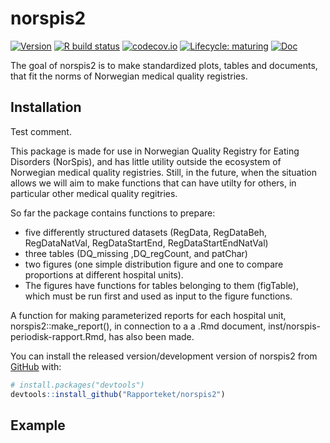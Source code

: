 
<!-- README.md is generated from README.Rmd. Please edit that file -->

# norspis2

<!-- badges: start -->

[![Version](https://img.shields.io/github/v/release/rapporteket/norspis2?sort=semver)](https://github.com/rapporteket/norspis2/releases)
[![R build
status](https://github.com/Rapporteket/norspis2/workflows/R-CMD-check/badge.svg)](https://github.com/Rapporteket/norspis2/actions)
[![codecov.io](https://codecov.io/github/Rapporteket/norspis2/norspis2.svg?branch=main)](https://codecov.io/github/Rapporteket/norspis2?branch=main)
[![Lifecycle:
maturing](https://img.shields.io/badge/lifecycle-maturing-blue.svg)](https://www.tidyverse.org/lifecycle/#maturing)
[![Doc](https://img.shields.io/badge/Doc--grey.svg)](https://rapporteket.github.io/norspis2/)
<!-- badges: end -->

The goal of norspis2 is to make standardized plots, tables and
documents, that fit the norms of Norwegian medical quality registries.

## Installation

Test comment.

This package is made for use in Norwegian Quality Registry for Eating
Disorders (NorSpis), and has little utility outside the ecosystem of
Norwegian medical quality registries. Still, in the future, when the
situation allows we will aim to make functions that can have utilty for
others, in particular other medical quality regitries.

So far the package contains functions to prepare:

-   five differently structured datasets (RegData, RegDataBeh,
    RegDataNatVal, RegDataStartEnd, RegDataStartEndNatVal)
-   three tables (DQ\_missing ,DQ\_regCount, and patChar)
-   two figures (one simple distribution figure and one to compare
    proportions at different hospital units).
-   The figures have functions for tables belonging to them (figTable),
    which must be run first and used as input to the figure functions.

A function for making parameterized reports for each hospital unit,
norspis2::make\_report(), in connection to a a .Rmd document,
inst/norspis-periodisk-rapport.Rmd, has also been made.

You can install the released version/development version of norspis2
from [GitHub](https://github.com/) with:

``` r
# install.packages("devtools")
devtools::install_github("Rapporteket/norspis2")
```

## Example

<!-- This is a basic example which shows you how to solve a common problem: -->
<!-- ```{r example} -->
<!-- library(norspis2) -->
<!-- ## basic example code -->
<!-- ``` -->
<!-- What is special about using `README.Rmd` instead of just `README.md`? You can include R chunks like so: -->
<!-- ```{r cars} -->
<!-- summary(cars) -->
<!-- ``` -->
<!-- You may render `README.Rmd` manually, to keep `README.md` up-to-date. However, you may also leave this to the ci process at GitHub. -->
<!-- You can also embed plots, for example: -->
<!-- ```{r pressure, echo = FALSE} -->
<!-- plot(pressure) -->
<!-- ``` -->
<!-- In that case, don't forget to commit and push the resulting figure files, so they display on GitHub! -->

